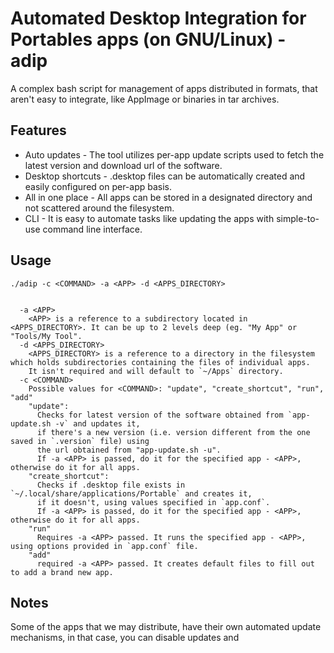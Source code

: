 # Automated Desktop Integration for Portables apps (on GNU/Linux) - **adip**

A complex bash script for management of apps distributed in formats, that aren't easy to integrate, like AppImage or binaries in tar archives.

## Features

* Auto updates - The tool utilizes per-app update scripts used to fetch the latest version and download url of the software.
* Desktop shortcuts - .desktop files can be automatically created and easily configured on per-app basis.
* All in one place - All apps can be stored in a designated directory and not scattered around the filesystem.
* CLI - It is easy to automate tasks like updating the apps with simple-to-use command line interface.

## Usage

`./adip -c <COMMAND> -a <APP> -d <APPS_DIRECTORY>`
```
  
  -a <APP>
    <APP> is a reference to a subdirectory located in <APPS_DIRECTORY>. It can be up to 2 levels deep (eg. "My App" or "Tools/My Tool".
  -d <APPS_DIRECTORY>
    <APPS_DIRECTORY> is a reference to a directory in the filesystem which holds subdirectories containing the files of individual apps.
    It isn't required and will default to `~/Apps` directory.
  -c <COMMAND>
    Possible values for <COMMAND>: "update", "create_shortcut", "run", "add"
    "update":
      Checks for latest version of the software obtained from `app-update.sh -v` and updates it,
      if there's a new version (i.e. version different from the one saved in `.version` file) using
      the url obtained from "app-update.sh -u".
      If -a <APP> is passed, do it for the specified app - <APP>, otherwise do it for all apps.
    "create_shortcut":
      Checks if .desktop file exists in `~/.local/share/applications/Portable` and creates it,
      if it doesn't, using values specified in `app.conf`.
      If -a <APP> is passed, do it for the specified app - <APP>, otherwise do it for all apps.
    "run"
      Requires -a <APP> passed. It runs the specified app - <APP>, using options provided in `app.conf` file.
    "add"
      required -a <APP> passed. It creates default files to fill out to add a brand new app.
```

## Notes
Some of the apps that we may distribute, have their own automated update mechanisms, in that case, you can disable updates and